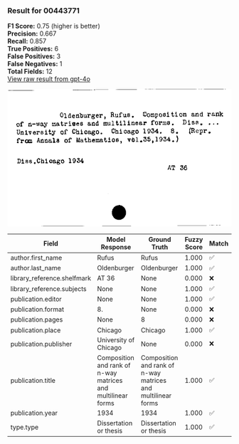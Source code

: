 ### Result for 00443771
**F1 Score:** 0.75 (higher is better)<br>**Precision:** 0.667<br>**Recall:** 0.857<br>**True Positives:** 6<br>**False Positives:** 3<br>**False Negatives:** 1<br>**Total Fields:** 12<br>[View raw result from gpt-4o](https://github.com/RISE-UNIBAS/humanities_data_benchmark/blob/main/results/2025-09-30/T0066/request_T0066_00443771.json)

<img src="https://github.com/RISE-UNIBAS/humanities_data_benchmark/blob/main/benchmarks/zettelkatalog/images/00443771.jpg?raw=true" alt="00443771" width="600px">

| Field | Model Response | Ground Truth | Fuzzy Score | Match |
|-------|----------------|--------------|-------------|-------|
| author.first_name | Rufus | Rufus | 1.000 | ✅ |
| author.last_name | Oldenburger | Oldenburger | 1.000 | ✅ |
| library_reference.shelfmark | AT 36 | None | 0.000 | ❌ |
| library_reference.subjects | None | None | 1.000 | ✅ |
| publication.editor | None | None | 1.000 | ✅ |
| publication.format | 8. | None | 0.000 | ❌ |
| publication.pages | None | 8 | 0.000 | ❌ |
| publication.place | Chicago | Chicago | 1.000 | ✅ |
| publication.publisher | University of Chicago | None | 0.000 | ❌ |
| publication.title | Composition and rank of n-way matrices and multilinear forms | Composition and rank of n-way matrices and multilinear forms | 1.000 | ✅ |
| publication.year | 1934 | 1934 | 1.000 | ✅ |
| type.type | Dissertation or thesis | Dissertation or thesis | 1.000 | ✅ |
